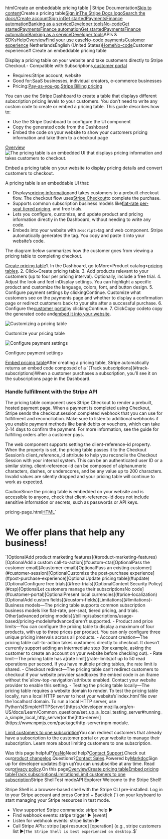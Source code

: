 htmlCreate an embeddable pricing table | Stripe Documentation[Skip to content](#main-content)Create a pricing table[Sign in](https://dashboard.stripe.com/login?redirect=https%3A%2F%2Fdocs.stripe.com%2Fno-code%2Fpricing-table)[The Stripe Docs logo](/)[Search the docs/](#)[Create account](https://dashboard.stripe.com/register)[Sign in](https://dashboard.stripe.com/login?redirect=https%3A%2F%2Fdocs.stripe.com%2Fno-code%2Fpricing-table)[Get started](/get-started)[Payments](/payments)[Finance automation](/finance-automation)[Banking as a service](/financial-services)[Developer tools](/development)[No-code](/no-code)[Get started](/get-started)[Payments](/payments)[Finance automation](/finance-automation)[](#)[Get started](/get-started)[Payments](/payments)[Finance automation](/finance-automation)[Banking as a service](/financial-services)[Developer tools](/development)[](#)APIs & SDKsHelp[Overview](/docs/no-code)[Find your use case](/docs/no-code/get-started)[No-code payments](#)[Customer experience](#)
NetherlandsEnglish (United States)[](#)[](#)[Home](/docs)[No-code](/docs/no-code)Customer experience# Create an embeddable pricing table

Display a pricing table on your website and take customers directly to Stripe Checkout.- Compatible with:Subscriptions,[customer portal](/billing/subscriptions/customer-portal)
- Requires:Stripe account, website
- Good for:SaaS businesses, individual creators, e-commerce businesses
- Pricing:[Pay-as-you-go](https://stripe.com/pricing),[Stripe Billing pricing](https://stripe.com/billing/pricing)

You can use the Stripe Dashboard to create a table that displays different subscription pricing levels to your customers. You don’t need to write any custom code to create or embed a pricing table. This guide describes how to:

- Use the Stripe Dashboard to configure the UI component
- Copy the generated code from the Dashboard
- Embed the code on your website to show your customers pricing information and take them to a checkout page

[Overview](#overview)![The pricing table is an embedded UI that displays pricing information and takes customers to checkout.](https://b.stripecdn.com/docs-statics-srv/assets/pricing-table-embed.b27a06fcd84b57a8866a8b4b62323fdc.png)

Embed a pricing table on your website to display pricing details and convert customers to checkout.

A pricing table is an embeddable UI that:

- Displays[pricing information](/products-prices/pricing-models)and takes customers to a prebuilt checkout flow. The checkout flow uses[Stripe Checkout](/payments/checkout)to complete the purchase.
- Supports common subscription business models like[flat-rate](/products-prices/pricing-models#flat-rate),[per-seat](/products-prices/pricing-models#per-seat),[tiered pricing](/products-prices/pricing-models#tiered-pricing), and free trials.
- Lets you configure, customize, and update product and pricing information directly in the Dashboard, without needing to write any code.
- Embeds into your website with a`<script>`tag and web component. Stripe automatically generates the tag. You copy and paste it into your website’s code.

The diagram below summarizes how the customer goes from viewing a pricing table to completing checkout.

[Create pricing table](#Create)1. In the Dashboard, go toMore>Product catalog>[pricing tables](https://dashboard.stripe.com/pricing-tables).
2. Click+Create pricing table.
3. Add products relevant to your customers (up to four per pricing interval). Optionally, include a free trial.
4. Adjust the look and feel inDisplay settings. You can highlight a specific product and customize the language, colors, font, and button design.
5. Configure payment settings by clickingContinue. Customize what customers see on the payments page and whether to display a confirmation page or redirect customers back to your site after a successful purchase.
6. Configure the[customer portal](/no-code/customer-portal)by clickingContinue.
7. ClickCopy codeto copy the generated code and[embed it into your website](/no-code/pricing-table#embed).

![Customizing a pricing table](https://b.stripecdn.com/docs-statics-srv/assets/create-pricing-table-step-1.45ac9351d8f043a0a63554b89b2cedfc.png)

Customize your pricing table

![Configure payment settings](https://b.stripecdn.com/docs-statics-srv/assets/create-pricing-table-step-2.dab4cc0d56704ffeb6fb8eeb289ace4d.png)

Configure payment settings

[Embed pricing table](#embed)After creating a pricing table, Stripe automatically returns an embed code composed of a <script> tag and a <stripe-pricing-table> web component. Click the Copy code button to copy the code and paste it into your website.

![Pricing table detail page](https://b.stripecdn.com/docs-statics-srv/assets/pricing-table-detail-page.dee9a93d69e802759dabd0e4ce62f1bd.png)

Copy the pricing table’s code and embed it on your website.

If you’re using HTML, paste the embed code into the HTML. If you’re using React, include the script tag in your index.html page to mount the <stripe-pricing-table> component.

CautionThe pricing table uses your account’s publishable API key. If you revoke the API key, you need to update the embed code with your new publishable API key.

pricing-page.html[HTML](#)`<body>
  <h1>We offer plans that help any business!</h1>
  <!-- Paste your embed code script here. -->
  <script
    async
    src="https://js.stripe.com/v3/pricing-table.js">
  </script>
  <stripe-pricing-table
    pricing-table-id='{{PRICING_TABLE_ID}}'
    publishable-key="pk_test_VOOyyYjgzqdm8I3SrBqmh9qY"
  >
  </stripe-pricing-table>
</body>`[Track subscriptions](#track-subscriptions)When a customer purchases a subscription, you’ll see it on the subscriptions page in the Dashboard.

### Handle fulfillment with the Stripe API

The pricing table component uses Stripe Checkout to render a prebuilt, hosted payment page. When a payment is completed using Checkout, Stripe sends the checkout.session.completed webhook that you can use for fulfillment and reconciliation. Make sure to listen to additional webhooks if you enable payment methods like bank debits or vouchers, which can take 2-14 days to confirm the payment. For more information, see the guide for fulfilling orders after a customer pays.

The <stripe-pricing-table> web component supports setting the client-reference-id property. When the property is set, the pricing table passes it to the Checkout Session’s client_reference_id attribute to help you reconcile the Checkout Session with your internal system. This can be an authenticated user ID or a similar string. client-reference-id can be composed of alphanumeric characters, dashes, or underscores, and be any value up to 200 characters. Invalid values are silently dropped and your pricing table will continue to work as expected.

CautionSince the pricing table is embedded on your website and is accessible to anyone, check that client-reference-id does not include sensitive information or secrets, such as passwords or API keys.

pricing-page.html[HTML](#)`<body>
  <h1>We offer plans that help any business!</h1>
  <!-- Paste your embed code script here. -->
  <script
    async
    src="https://js.stripe.com/v3/pricing-table.js">
  </script>
  <stripe-pricing-table
    pricing-table-id='{{PRICING_TABLE_ID}}'
    publishable-key="pk_test_VOOyyYjgzqdm8I3SrBqmh9qY"
    client-reference-id="{{CLIENT_REFERENCE_ID}}"
  >
  </stripe-pricing-table>
</body>`[OptionalAdd product marketing features](#product-marketing-features)[OptionalAdd a custom call-to-action](#custom-cta)[OptionalPass the customer email](#customer-email)[OptionalPass an existing customer](#customer-session)[OptionalCustomize the post-purchase experience](#post-purchase-experience)[OptionalUpdate pricing table](#update)[OptionalConfigure free trials](#free-trials)[OptionalContent Security Policy](#csp)[OptionalLet customers manage their subscriptionsNo code](#customer-portal)[OptionalPresent local currencies](#price-localization)[OptionalAdd custom fields](#custom-fields)[Limitations](#limitations)- Business models—The pricing table supports common subscription business models like flat-rate, per-seat, tiered pricing, and trials. Other[advanced pricing models](/billing/subscriptions/usage-based/pricing-models#advanced)aren’t supported.
- Product and price limits—You can configure the pricing table to display a maximum of four products, with up to three prices per product. You can only configure three unique pricing intervals across all products.
- Account creation—The pricing table call-to-action takes customers directly to checkout. It doesn’t currently support adding an intermediate step (for example, asking the customer to create an account on your website before checking out).
- Rate limit—The pricing table has a[rate limit](/rate-limits)of up to 50 read operations per second. If you have multiple pricing tables, the rate limit is shared.
- Checkout redirect—The pricing table can’t redirect customers to checkout if your website provider sandboxes the embed code in an iframe without the`allow-top-navigation`attribute enabled. Contact your website provider to enable this setting.
- Testing the pricing table locally—The pricing table requires a website domain to render. To test the pricing table locally, run a local HTTP server to host your website’s`index.html`file over the`localhost`domain. To run a local HTTP server, use Python’s[SimpleHTTPServer](https://developer.mozilla.org/en-US/docs/Learn/Common_questions/set_up_a_local_testing_server#running_a_simple_local_http_server)or the[http-server](https://www.npmjs.com/package/http-server)npm module.

[Limit customers to one subscription](#limit-subscriptions)You can redirect customers that already have a subscription to the customer portal or your website to manage their subscription. Learn more about limiting customers to one subscription.

Was this page helpful?[Yes](#)[No](#)Need help?[Contact Support](https://support.stripe.com/).Check out our[product changelog](https://stripe.com/blog/changelog).Questions?[Contact Sales](https://stripe.com/contact/sales).Powered by[Markdoc](https://markdoc.dev)Sign up for developer updates:Sign upYou can unsubscribe at any time. Read our[privacy policy](https://stripe.com/privacy).On this page[Overview](#overview)[Create pricing table](#Create)[Embed pricing table](#embed)[Track subscriptions](#track-subscriptions)[Limitations](#limitations)[Limit customers to one subscription](#limit-subscriptions)Stripe ShellTest modeAPI Explorer[](https://stripe.com/docs/stripe-cli#install)`Welcome to the Stripe Shell!

Stripe Shell is a browser-based shell with the Stripe CLI pre-installed. Log in to your
Stripe account and press Control + Backtick (`) on your keyboard to start managing your Stripe
resources in test mode.

- View supported Stripe commands: stripe help ▶️
- Find webhook events: stripe trigger ▶️ [event]
- Listen for webhook events: stripe listen ▶
- Call Stripe APIs: stripe [api resource] [operation] (e.g., stripe customers list ▶️)`The Stripe Shell is best experienced on desktop.`$`